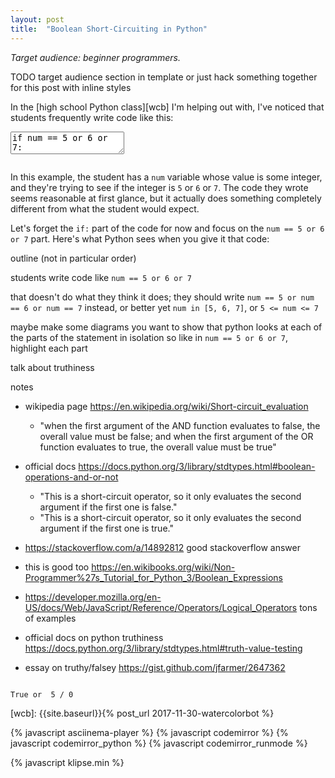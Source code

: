 ```yaml
---
layout: post
title:  "Boolean Short-Circuiting in Python"
---
```


_Target audience: beginner programmers._

TODO target audience section in template
or just hack something together for this post with inline styles

In the [high school Python class][wcb] I'm helping out with, I've noticed that students frequently write code like this:

<textarea class="hidden">
if num == 5 or 6 or 7:
</textarea>
<pre class="cm-s-friendship-bracelet"></pre>

In this example, the student has a `num` variable whose value is some integer, and they're trying to see if the integer is `5` or `6` or `7`. The code they wrote seems reasonable at first glance, but it actually does something completely different from what the student would expect.

Let's forget the `if:` part of the code for now and focus on the `num == 5 or 6 or 7` part. Here's what Python sees when you give it that code:








outline (not in particular order)

students write code like `num == 5 or 6 or 7`

that doesn't do what they think it does; they should write `num == 5 or num == 6 or num == 7` instead, or better yet `num in [5, 6, 7]`, or `5 <= num <= 7`

maybe make some diagrams
you want to show that python looks at each of the parts of the statement in isolation
so like in `num == 5 or 6 or 7`, highlight each part

talk about truthiness

notes

* wikipedia page https://en.wikipedia.org/wiki/Short-circuit_evaluation
    * "when the first argument of the AND function evaluates to false, the overall value must be false; and when the first argument of the OR function evaluates to true, the overall value must be true"
* official docs https://docs.python.org/3/library/stdtypes.html#boolean-operations-and-or-not
    * "This is a short-circuit operator, so it only evaluates the second argument if the first one is false."
	* "This is a short-circuit operator, so it only evaluates the second argument if the first one is true."
* https://stackoverflow.com/a/14892812 good stackoverflow answer
* this is good too https://en.wikibooks.org/wiki/Non-Programmer%27s_Tutorial_for_Python_3/Boolean_Expressions

* https://developer.mozilla.org/en-US/docs/Web/JavaScript/Reference/Operators/Logical_Operators tons of examples

* official docs on python truthiness https://docs.python.org/3/library/stdtypes.html#truth-value-testing

* essay on truthy/falsey https://gist.github.com/jfarmer/2647362

<pre><code class="py">
True or  5 / 0
</code></pre>



[wcb]: {{site.baseurl}}{% post_url 2017-11-30-watercolorbot %}



{% javascript asciinema-player %}
{% javascript codemirror %}
{% javascript codemirror_python %}
{% javascript codemirror_runmode %}


<script>
var textAreas = document.getElementsByTagName("textarea");
var pres = document.querySelectorAll("pre.cm-s-friendship-bracelet");

for (var i = 0; i < textAreas.length; i++) {
	CodeMirror.runMode(textAreas[i].value, "python", pres[i]);
}
</script>

<script>
window.klipse_settings = {
	selector_eval_python_client: '.py',
	codemirror_options_in: {
		theme: "friendship-bracelet"
	},
	codemirror_options_out: {
		theme: "friendship-bracelet"
	}
};
</script>
{% javascript klipse.min %}
